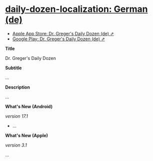 # [daily-dozen-localization: German (de)][t]
[t]:https://github.com/nutritionfactsorg

* [Apple App Store: Dr. Greger's Daily Dozen (de) ⇗](https://apps.apple.com/de/app/dr-gregers-daily-dozen/id1060700802)
* [Google Play: Dr. Greger's Daily Dozen (de) ⇗](https://play.google.com/store/apps/details?id=org.nutritionfacts.dailydozen&hl=de)

**Title**

Dr. Greger's Daily Dozen

**Subtitle**

...

**Description**

...

**What's New (Android)**

_version 17.1_

* ...

**What's New (Apple)**

_version 3.1_

...